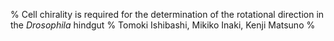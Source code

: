 % Cell chirality is required for the determination of the rotational direction in the *Drosophila* hindgut
% Tomoki Ishibashi, Mikiko Inaki, Kenji Matsuno
% 

